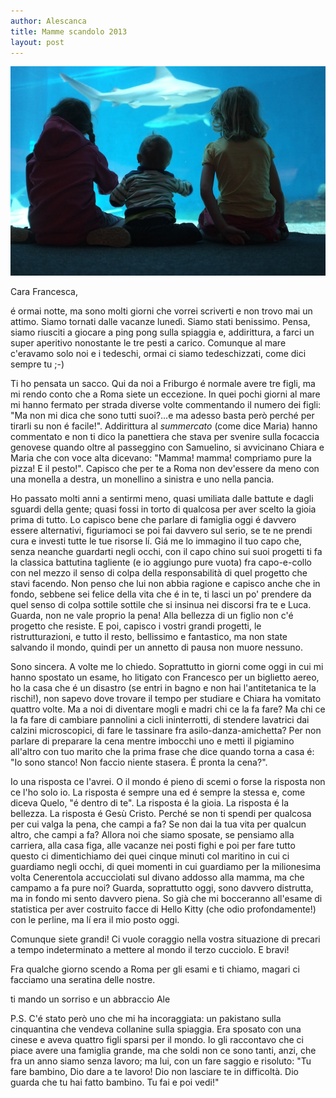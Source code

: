 ```yaml
---
author: Alescanca
title: Mamme scandolo 2013
layout: post
---
```


![](/img/posts/trefigli.jpg)

Cara Francesca,

é ormai notte, ma sono molti giorni che vorrei scriverti e non trovo mai un attimo. Siamo tornati dalle vacanze lunedì. Siamo stati benissimo. Pensa, siamo riusciti a giocare a ping pong sulla spiaggia e, addirittura, a farci un super aperitivo nonostante le tre pesti a carico. Comunque al mare c'eravamo solo noi e i tedeschi, ormai ci siamo tedeschizzati, come dici sempre tu ;-)

Ti ho pensata un sacco. Qui da noi a Friburgo é normale avere tre figli, ma mi rendo conto che a Roma siete un eccezione. In quei pochi giorni al mare mi hanno fermato per strada diverse volte commentando il numero dei figli: "Ma non mi dica che sono tutti suoi?...e ma adesso basta però perché per tirarli su non é facile!". Addirittura al *summercato* (come dice Maria) hanno commentato e non ti dico la panettiera che stava per svenire sulla focaccia genovese quando oltre al passeggino con Samuelino, si avvicinano Chiara e Maria che con voce alta dicevano: "Mamma! mamma! compriamo pure la pizza! E il pesto!". Capisco che per te a Roma non dev'essere da meno con una monella a destra, un monellino a sinistra e uno nella pancia. 

Ho passato molti anni a sentirmi meno, quasi umiliata dalle battute e dagli sguardi della gente; quasi fossi in torto di qualcosa per aver scelto la gioia prima di tutto. Lo capisco bene che parlare di famiglia oggi é davvero essere alternativi, figuriamoci se poi fai davvero sul serio, se te ne prendi cura e investi tutte le tue risorse lí. Giá me lo immagino il tuo capo che, senza neanche guardarti negli occhi, con il capo chino sui suoi progetti ti fa la classica battutina tagliente (e io aggiungo pure vuota) fra capo-e-collo con nel mezzo il senso di colpa della responsabilità di quel progetto che stavi facendo. Non penso che lui non abbia ragione e capisco anche che in fondo, sebbene sei felice della vita che é in te, ti lasci un po' prendere da quel senso di colpa sottile sottile che si insinua nei discorsi fra te e Luca. Guarda, non ne vale proprio la pena! Alla bellezza di un figlio non c'é progetto che resiste. E poi, capisco i vostri grandi progetti, le ristrutturazioni, e tutto il resto, bellissimo e fantastico, ma non state salvando il mondo, quindi per un annetto di pausa non muore nessuno.

Sono sincera. A volte me lo chiedo. Soprattutto in giorni come oggi in cui mi hanno spostato un esame, ho litigato con Francesco per un biglietto aereo, ho la casa che é un disastro (se entri in bagno e non hai l'antitetanica te la rischi!), non sapevo dove trovare il tempo per studiare e Chiara ha vomitato quattro volte. Ma a noi di diventare mogli e madri chi ce la fa fare? Ma chi ce la fa fare di cambiare pannolini a cicli ininterrotti, di stendere lavatrici dai calzini microscopici, di fare le tassinare fra asilo-danza-amichetta? Per non parlare di preparare la cena mentre imbocchi uno e metti il pigiamino all'altro con tuo marito che la prima frase che dice quando torna a casa é: "Io sono stanco! Non faccio niente stasera. É pronta la cena?".

Io una risposta ce l'avrei. O il mondo é pieno di scemi o forse la risposta non ce l'ho solo io. La risposta é sempre una ed é sempre la stessa e, come diceva Quelo, "é dentro di te". La risposta é la gioia. La risposta é la bellezza. La risposta é Gesù Cristo. Perché se non ti spendi per qualcosa per cui valga la pena, che campi a fa? Se non dai la tua vita per qualcun altro, che campi a fa? Allora noi che siamo sposate, se pensiamo alla carriera, alla casa figa, alle vacanze nei posti fighi e poi per fare tutto questo ci dimentichiamo dei quei cinque minuti col maritino in cui ci guardiamo negli occhi, di quei momenti in cui guardiamo per la milionesima volta Cenerentola accucciolati sul divano addosso alla mamma, ma che campamo a fa pure noi? Guarda, soprattutto oggi, sono davvero distrutta, ma in fondo mi sento davvero piena. So già che mi bocceranno all'esame di statistica per aver costruito facce di Hello Kitty (che odio profondamente!) con le perline, ma lí era il mio posto oggi.

Comunque siete grandi! Ci vuole coraggio nella vostra situazione di precari a tempo indeterminato a mettere al mondo il terzo cucciolo. E bravi!

Fra qualche giorno scendo a Roma per gli esami e ti chiamo, magari ci facciamo una seratina delle nostre.

ti mando un sorriso e un abbraccio
Ale

P.S.
C'é stato però uno che mi ha incoraggiata: un pakistano sulla cinquantina che vendeva collanine sulla spiaggia. Era sposato con una cinese e aveva quattro figli sparsi per il mondo. Io gli raccontavo che ci piace avere una famiglia grande, ma che soldi non ce sono tanti, anzi, che fra un anno siamo senza lavoro; ma lui, con un fare saggio e risoluto: "Tu fare bambino, Dio dare a te lavoro! Dio non lasciare te in difficoltà. Dio guarda che tu hai fatto bambino. Tu fai e poi vedi!"